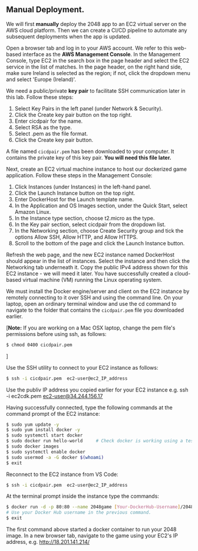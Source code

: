 ## Manual Deployment.

We will first __manually__ deploy the 2048 app to an EC2 virtual server on the AWS cloud platform. Then we can create a CI/CD pipeline to automate any subsequent deployments when the app is updated. 

Open a browser tab and log in to your AWS account. We refer to this web-based interface as the __AWS Management Console__. In the Management Console, type EC2 in the search box in the page header and select the EC2 service in the list of matches. In the page header, on the right hand side, make sure Ireland is selected as the region; if not, click the dropdown menu and select 'Europe (Ireland)'.

We need a public/private __key pair__ to facilitate SSH communication later in this lab. Follow these steps:

1. Select Key Pairs in the left panel (under Network & Security).
1. Click the Create key pair button on the top right.
1. Enter cicdpair for the name.
1. Select RSA as the type.
1. Select .pem as the file format.
1. Click the Create key pair button.

A file named `cicdpair.pem` has been downloaded to your computer. It contains the private key of this key pair. __You will need this file later.__

Next, create an EC2 virtual machine instance to host our dockerized game application. Follow these steps in the Management Console:

1. Click Instances (under Instances) in the left-hand panel.
1. Click the Launch Instance button on the top right.
1. Enter DockerHost for the Launch template name.
1. In the Application and OS Images section, under the Quick Start, select Amazon Linux.
1. In the Instance type section, choose t2.micro as the type.
1. In the Key pair section, select cicdpair from the dropdown list.
1. In the Networking section, choose Create Security group and tick the options Allow SSH, Allow HTTP, and Allow HTTPS.
1. Scroll to the bottom of the page and click the Launch Instance button.

Refresh the web page, and the new EC2 instance named DockerHost should appear in the list of instances. Select the instance and then click the Networking tab underneath it. Copy the public IPv4 address shown for this EC2 instance - we will meed it later. You have successfully created a cloud-based virtual machine (VM) running the Linux operating system. 

We must install the Docker engine/server and client on the EC2 instance by remotely connecting to it over SSH and using the command line. On your laptop, open an ordinary terminal window and use the cd command to navigate to the folder that contains the `cicdpair.pem` file you downloaded earlier. 

[__Note:__ If you are working on a Mac OSX laptop, change the pem file's permissions before using ssh, as follows:
~~~bash
$ chmod 0400 cicdpair.pem
~~~
]

Use the SSH utility to connect to your EC2 instance as follows:
~~~bash
$ ssh -i cicdpair.pem  ec2-user@ec2_IP_address
~~~
Use the publiv IP address you copied earlier for your EC2 instance
e.g.  ssh -i ec2cdk.pem  ec2-user@34.244.156.17

Having successfully connected, type the following commands at the command prompt of the EC2 instance:
~~~bash
$ sudo yum update -y
$ sudo yum install docker -y
$ sudo systemctl start docker
$ sudo docker run hello-world     # Check docker is working using a test image
$ sudo docker images
$ sudo systemctl enable docker
$ sudo usermod -a -G docker $(whoami)
$ exit
~~~
Reconnect to the EC2 instance from VS Code:
~~~bash
$ ssh -i cicdpair.pem  ec2-user@ec2_IP_address
~~~
At the terminal prompt inside the instance type the commands:
~~~bash
$ docker run -d -p 80:80 --name 2048game [Your-DockerHub-Username]/2048game:1.0    
# Use your Docker Hub username in the previous command.
$ exit
~~~
The first command above started a docker container to run your 2048 image. In a new browser tab, navigate to the game using your EC2's IP address, e.g. http://18.201.141.214/

[game]: https://play.google.com/store/apps/details?id=com.estoty.game2048&hl=en